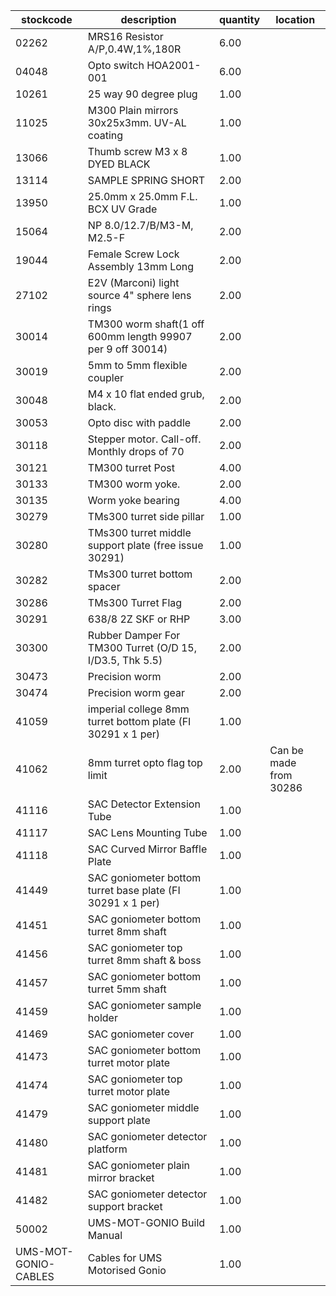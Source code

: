 |stockcode|description|quantity|location|
|---------|-----------|--------|--------|
|02262|MRS16 Resistor A/P,0.4W,1%,180R|6.00||
|04048|Opto switch  HOA2001-001|6.00||
|10261|25 way 90 degree plug|1.00||
|11025|M300 Plain mirrors 30x25x3mm.  UV-AL coating|1.00||
|13066|Thumb screw M3 x 8 DYED BLACK|1.00||
|13114|SAMPLE SPRING SHORT|2.00||
|13950|25.0mm x 25.0mm F.L. BCX UV Grade|1.00||
|15064|NP 8.0/12.7/B/M3-M, M2.5-F|2.00||
|19044|Female Screw Lock Assembly 13mm Long|2.00||
|27102|E2V (Marconi) light source 4" sphere lens rings|2.00||
|30014|TM300 worm shaft(1 off 600mm length 99907 per 9 off 30014)|2.00||
|30019|5mm to 5mm flexible coupler|2.00||
|30048|M4 x 10 flat ended grub, black.|2.00||
|30053|Opto disc with paddle|2.00||
|30118|Stepper motor.  Call-off.  Monthly drops of 70|2.00||
|30121|TM300 turret Post|4.00||
|30133|TM300 worm yoke.|2.00||
|30135|Worm yoke bearing|4.00||
|30279|TMs300 turret side pillar|1.00||
|30280|TMs300 turret middle support plate (free issue  30291)|1.00||
|30282|TMs300 turret bottom spacer|2.00||
|30286|TMs300 Turret Flag|2.00||
|30291|638/8 2Z   SKF or RHP|3.00||
|30300|Rubber Damper For TM300 Turret (O/D 15, I/D3.5, Thk 5.5)|2.00||
|30473|Precision worm|2.00||
|30474|Precision worm gear|2.00||
|41059|imperial college 8mm turret bottom plate (FI 30291 x 1 per)|1.00||
|41062|8mm turret opto flag top limit|2.00|Can be made from 30286|
|41116|SAC Detector Extension Tube|1.00||
|41117|SAC Lens Mounting Tube|1.00||
|41118|SAC Curved Mirror Baffle Plate|1.00||
|41449|SAC goniometer bottom turret base plate (FI 30291 x 1 per)|1.00||
|41451|SAC goniometer bottom turret 8mm shaft|1.00||
|41456|SAC goniometer top turret 8mm shaft & boss|1.00||
|41457|SAC goniometer bottom turret 5mm shaft|1.00||
|41459|SAC goniometer sample holder|1.00||
|41469|SAC goniometer cover|1.00||
|41473|SAC goniometer bottom turret motor plate|1.00||
|41474|SAC goniometer top turret motor plate|1.00||
|41479|SAC goniometer middle support plate|1.00||
|41480|SAC goniometer detector platform|1.00||
|41481|SAC goniometer plain mirror bracket|1.00||
|41482|SAC goniometer detector support bracket|1.00||
|50002|UMS-MOT-GONIO Build Manual|1.00||
|UMS-MOT-GONIO-CABLES|Cables for UMS Motorised Gonio|1.00||
